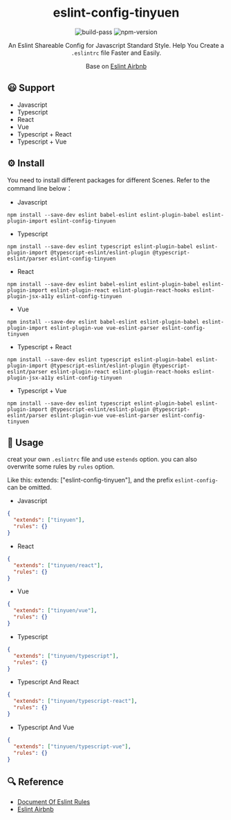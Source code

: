 <h1 align="center">eslint-config-tinyuen</h1>

<div align="center">

![build-pass](https://img.shields.io/badge/build-padding-green)
![npm-version](https://img.shields.io/badge/npm-v6.14.8-orange)

An Eslint Shareable Config for Javascript Standard Style. Help You Create a `.eslintrc` file Faster and Easily. 

Base on [Eslint Airbnb](https://www.npmjs.com/package/eslint-config-airbnb)

</div>


## 😃 Support

- Javascript
- Typescript
- React
- Vue
- Typescript + React
- Typescript + Vue


## ⚙ Install

You need to install different packages for different Scenes. Refer to the command line below：

- Javascript
```shell script
npm install --save-dev eslint babel-eslint eslint-plugin-babel eslint-plugin-import eslint-config-tinyuen
```

- Typescript
```shell script
npm install --save-dev eslint typescript eslint-plugin-babel eslint-plugin-import @typescript-eslint/eslint-plugin @typescript-eslint/parser eslint-config-tinyuen
```

- React
```shell script
npm install --save-dev eslint babel-eslint eslint-plugin-babel eslint-plugin-import eslint-plugin-react eslint-plugin-react-hooks eslint-plugin-jsx-a11y eslint-config-tinyuen
```

- Vue
```shell script
npm install --save-dev eslint babel-eslint eslint-plugin-babel eslint-plugin-import eslint-plugin-vue vue-eslint-parser eslint-config-tinyuen
```

- Typescript + React
```shell script
npm install --save-dev eslint typescript eslint-plugin-babel eslint-plugin-import @typescript-eslint/eslint-plugin @typescript-eslint/parser eslint-plugin-react eslint-plugin-react-hooks eslint-plugin-jsx-a11y eslint-config-tinyuen
```

- Typescript + Vue
```shell script
npm install --save-dev eslint typescript eslint-plugin-babel eslint-plugin-import @typescript-eslint/eslint-plugin @typescript-eslint/parser eslint-plugin-vue vue-eslint-parser eslint-config-tinyuen
```


## 🚀 Usage

creat your own `.eslintrc` file and use `estends` option. you can also overwrite some rules by `rules` option.

Like this: extends: ["eslint-config-tinyuen"], and the prefix `eslint-config-` can be omitted.


- Javascript
```json
{
  "extends": ["tinyuen"],
  "rules": {}
}
```

- React
```json
{
  "extends": ["tinyuen/react"],
  "rules": {}
}
```

- Vue
```json
{
  "extends": ["tinyuen/vue"],
  "rules": {}
}
```

- Typescript
```json
{
  "extends": ["tinyuen/typescript"],
  "rules": {}
}
```

- Typescript And React
```json
{
  "extends": ["tinyuen/typescript-react"],
  "rules": {}
}
```

- Typescript And Vue
```json
{
  "extends": ["tinyuen/typescript-vue"],
  "rules": {}
}
```

## 🔍 Reference

- [Document Of Eslint Rules](https://cn.eslint.org/docs/rules/)
- [Eslint Airbnb](https://www.npmjs.com/package/eslint-config-airbnb)
